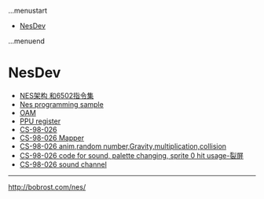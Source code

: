 ...menustart

 - [NesDev](#ab0748bdfbd23a354ccb0b1bd5ce56b6)

...menuend


<h2 id="ab0748bdfbd23a354ccb0b1bd5ce56b6"></h2>

# NesDev

 - [NES架构 和6502指令集](https://github.com/mebusy/notes/blob/master/dev_notes/6502.md)
 - [Nes programming sample](https://github.com/mebusy/notes/blob/master/dev_notes/6502_programming.md)
 - [OAM](https://github.com/mebusy/notes/blob/master/dev_notes/nes_OAM.md)
 - [PPU register](https://github.com/mebusy/notes/blob/master/dev_notes/nes_PPU_register.md)
 - [CS-98-026](https://github.com/mebusy/notes/blob/master/dev_notes/CS-98-026.md)
 - [CS-98-026 Mapper](https://github.com/mebusy/notes/blob/master/dev_notes/CS-98-026_2.md)
 - [CS-98-026 anim,random number,Gravity,multiplication,collision](https://github.com/mebusy/notes/blob/master/dev_notes/CS-98-026_3.md)
 - [CS-98-026 code for sound, palette changing, sprite 0 hit usage-裂屏](https://github.com/mebusy/notes/blob/master/dev_notes/CS-98-026_4.md)
 - [CS-98-026 sound channel](https://github.com/mebusy/notes/blob/master/dev_notes/CS-98-026_5.md)


---

http://bobrost.com/nes/


